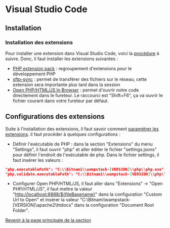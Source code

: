 # Visual Studio Code

## Installation

### Installation des extensions

Pour installer une extension dans Visual Studio Code, voici la [procédure](https://code.visualstudio.com/docs/editor/extension-gallery) à suivre. Donc, il faut installer les extensions suivantes :

- [PHP extension pack](https://marketplace.visualstudio.com/items?itemName=felixfbecker.php-pack) : regroupement d'extensions pour le développement PHP
- [sftp-sync](https://marketplace.visualstudio.com/items?itemName=liximomo.sftp) :  permet de transférer des fichiers sur le réseau, cette extension sera importante plus tard dans la session
- [Open PHP/HTML/JS In Browser](https://marketplace.visualstudio.com/items?itemName=PrimaFuture.open-php-html-js-in-browser) : permet d'ouvrir notre code directement dans le fureteur. Le raccourci est "Shift+F6", ça va ouvrir le fichier courant dans votre fureteur par défaut.

## Configurations des extensions

Suite à l'installation des extensions, il faut savoir comment [paramétrer les extensions](https://code.visualstudio.com/docs/getstarted/settings). il faut procéder à quelques configurations :

- Définir l'exécutable de PHP : dans la section "Extensions" du menu "Settings", il faut ouvrir "php" et aller éditer le fichier "settings.jsons" pour définir l'endroit de l'exécutable de php. Dans le fichier settings, il faut insérer les valeurs :
  
```json
"php.executablePath": "C:\\Bitnami\\wampstack-[VERSION]\\php\\php.exe",
"php.validate.executablePath": "C:\\Bitnami\\wampstack-[VERSION]\\php\\php.exe"
```

- Configurer Open PHP/HTML/JS, il faut aller dans "Extensions" -> "Open PHP/HTML/JS", il faut mettre la valeur "<http://localhost:8888/${fileBasename}>" dans la configuration "Custom Url to Open" et insérer la valeur "C:\Bitnami\wampstack-[VERSION]\apache2\htdocs" dans la configuration "Document Root Folder".

[Revenir à la page principale de la section](README.md)
